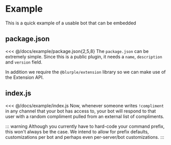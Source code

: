 # Example
This is a quick example of a usable bot that can be embedded 

## package.json
<<< @/docs/example/package.json{2,5,8}
The `package.json` can be extremely simple. Since this is a public plugin, it needs a `name`, `description` and `version` field. 

In addition we require the `@blurple/extension` library so we can make use of the Extension API.

## index.js
<<< @/docs/example/index.js
Now, whenever someone writes `!compliment` in any channel that your bot has access to, your bot will respond to that user with a random compliment pulled from an external list of compliments.

::: warning
Although you currently have to hard-code your command prefix, this won't always be the case. We intend to allow for prefix defaults, customizations per bot and perhaps even per-server/bot customizations.
:::
